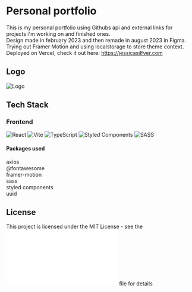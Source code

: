 # Personal portfolio

This is my personal portfolio using Githubs api and external links for projects i'm working on and finished ones.  
Design made in february 2023 and then remade in august 2023 in Figma.  
Trying out Framer Motion and using localstorage to store theme context.  
Deployed on Vercel, check it out here: https://jessicasilfver.com  

## Logo

![Logo](https://github.com/jsilf/portfolio/assets/92667872/6aae5ca8-c8a2-414e-ba8e-6c2b69b992da)  


## Tech Stack 


### Frontend
![React](https://img.shields.io/badge/react-%2320232a.svg?style=for-the-badge&logo=react&logoColor=%2361DAFB)
![Vite](https://img.shields.io/badge/vite-%23646CFF.svg?style=for-the-badge&logo=vite&logoColor=white)
![TypeScript](https://img.shields.io/badge/typescript-%23007ACC.svg?style=for-the-badge&logo=typescript&logoColor=white)
![Styled Components](https://img.shields.io/badge/styled--components-DB7093?style=for-the-badge&logo=styled-components&logoColor=white)
![SASS](https://img.shields.io/badge/SASS-hotpink.svg?style=for-the-badge&logo=SASS&logoColor=white)


#### Packages used
axios  
@fontawesome  
framer-motion  
sass  
styled components  
uuid  


## License  
This project is licensed under the MIT License - see the ![LICENSE.md](LICENSE.md) file for details
